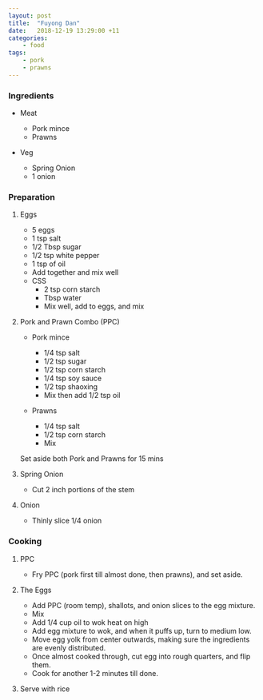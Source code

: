 ```yaml
---
layout: post
title:	"Fuyong Dan"
date:	2018-12-19 13:29:00 +11
categories:
    - food
tags:
    - pork
    - prawns
---
```


### Ingredients

* Meat
    * Pork mince
    * Prawns

* Veg
    * Spring Onion
    * 1 onion

### Preparation

1. Eggs

    * 5 eggs
    * 1 tsp salt
    * 1/2 Tbsp sugar
    * 1/2 tsp white pepper
    * 1 tsp of oil
    * Add together and mix well
    * CSS
        * 2 tsp corn starch
        * Tbsp water
        * Mix well, add to eggs, and mix

1. Pork and Prawn Combo (PPC)

    * Pork mince
        * 1/4 tsp salt
        * 1/2 tsp sugar
        * 1/2 tsp corn starch
        * 1/4 tsp soy sauce
        * 1/2 tsp shaoxing
        * Mix then add 1/2 tsp oil

    * Prawns
        * 1/4 tsp salt
        * 1/2 tsp corn starch
        * Mix

    Set aside both Pork and Prawns for 15 mins

1. Spring Onion
    * Cut 2 inch portions of the stem

1. Onion
    * Thinly slice 1/4 onion

### Cooking

1. PPC
    * Fry PPC (pork first till almost done, then prawns), and set aside.

1. The Eggs
    * Add PPC (room temp), shallots, and onion slices to the egg mixture.
    * Mix
    * Add 1/4 cup oil to wok heat on high
    * Add egg mixture to wok, and when it puffs up, turn to medium low.
    * Move egg yolk from center outwards, making sure the ingredients are evenly distributed.
    * Once almost cooked through, cut egg into rough quarters, and flip them.
    * Cook for another 1-2 minutes till done.

1. Serve with rice
